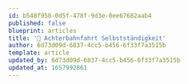 ```yaml
---
id: b548f958-0d5f-478f-9d3e-0ee67682aab4
published: false
blueprint: articles
title: '🎢 Achterbahnfahrt Selbstständigkeit'
author: 6d73d09d-6837-4cc5-b456-6f33f7a3515b
template: article
updated_by: 6d73d09d-6837-4cc5-b456-6f33f7a3515b
updated_at: 1657992861
---
```

